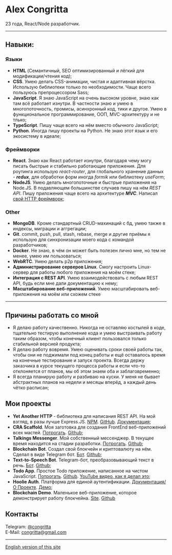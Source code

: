 # Alex Congritta

23 года, React/Node разработчик.

---

## Навыки:

### Языки

 - __HTML__ (Семантичный, SEO оптимизированный и лёгкий для модификации/чтения код);
 - __CSS__. Умею делать CSS-анимации, чистая и адаптивная вёрстка. Использую библиотеки только по необходимости. Чаще всего пользуюсь препроцессором Sass;
 - __JavaScript__. Я знаю JavaScript на очень высоком уровне, знаю как там всё работает изнутри. В частности знаю и умею в многопоточность, промисы, асинхронный код, тики и другое. Умею в функциональное программирование, ООП, MVC-архитектуру и не тлько;
 - __TypeScript__. Пишу чаще всего на нём вместо обычного JavaScript;
 - __Python__. Иногда пишу проекты на Python. Не знаю этот язык и его экосистему в идеале;

### Фреймворки
  - __React__. Знаю как React работает изнутри, благодаря чему могу писать быстрые и стабильно работающие приложения. Для роутинга использую _react-router_, для глобального хранение данных - ___redux___, для обработки форм иногда _formik_ или библиотеку _useForm_;
  - __NodeJS__. Умею делать многопоточные и быстрые приложения на Node.JS. В подавляющем большинстве случаев пишу на нём _REST API_. Пишу приложения чаще всего на архитектуре ___MVC___. Написал [свой HTTP фреймворк](https://git.congritta.com/http-server-docs);

### Other
 - __MongoDB__. Кроме стандартный CRUD-махинаций с бд, умею также в индексы, миграции и аггрегации;
 - __Git__. commit, push, pull, stash, rebase, merge и другие приёмы я использую для синхронизации моего кода с командой разработчиков;
 - __Docker__. Не знаю, в чём он может быть полезен лично мне, но тем не менее, умею им пользоваться;
 - __WebRTC__. Умею делать p2p приложения;
 - __Администрирование серверов Linux__. Смогу настроить Linux-сервер для работы любого приложения на моём стеке;
 - __Интеграция с REST API__. Умею взаимодействовать с любым REST API, будь если мне дали документацию к нему;
 - __Масштабирование веб-приложений__. Умею масштабировать веб-приложения на моём или схожем стеке

---

## Причины работать со мной

 - Я делаю работу качественно. Никогда не оставляю костылей в коде, тщательно тестирую выполнение кода и умею выстраивать работу таким образом, чтобы конечный клиент пользовался только стабильной версией продукта;
 - Я делаю работу вовремя. Умею оценивать сроки своей работы так, чтобы они не поджимали под конец работы и ещё оставалось время на конечные тестирование и запуск проекта. Всегда держу заказчика в курсе текущего процесса работы и если что-то отклоняется от планов, мы об этом знаем оба и заблаговременно;
 - Я всегда планирую работу и разбиваю на куски. У меня не бывает абстрактных планов на недели и месяцы вперёд, а каждый день чётко расписан;

## Мои проекты

- __Yet Another HTTP__ - библиотека для написания REST API. На мой взгляд, в разы лучше
  Express.JS. [NPM](https://npmjs.com/package/yet-another-http). [GitHub](https://github.com/congritta/yet-another-http). [Документация](https://yah.congritta.com);
- __CRA Scaffold__. Моя заготовка для создания FrontEnd веб-приложений всех
  мастей. [Потрогать](https://cra.congritta.com). [Github](https://github.com/congritta/cra-scaffold);
- __Talkings Messenger__. Мой собственный мессенджер. В текущее время находится на стадии
  разработки. [Потрогать](https://git.congritta.com/talkings-frontend). [Github](https://github.com/congritta/talkings-frontend);
- __Blockchain Bot__. Создал свой блокчейн и криптовалюту на нём. Сделал в виде Telegram
  бот. [Бот](https://t.me/congrittaBlockchainBot). [Github](https://github.com/congritta/blockchain-bot);
- __Text-to-Speech Bot__. Telegram-бот, преобразовывающий текст в
  речь. [Бот](https://t.me/congrittaTtsBot). [Github](https://github.com/congritta/tts-bot);
- __Todo App__. Простое Todo приложение, написанное на чистом
  JavaScript. [Потрогать](https://git.congritta.com/todoshkas). [Github](https://github.com/congritta/todoshkas). [YouTube видео, как я делал это](https://youtu.be/c8iOL_Gq6sM);
- __Hoolie Auth__. Платформа для единой
  аутентификации. [Документация/О Проекте](https://auth-docs.hoolie.org). [Демо](https://demo.auth.hoolie.org);
- __Blockchain Demo__. Маленькое веб-приложение, которое демонстрирует работу
  блокчейна. [Site](https://git.congritta.com/blockchain-demo). [Github](https://github.com/congritta/blockchain-demo)

## Контакты

Telegram: [@congritta](https://t.me/congritta)\
E-Mail: congritta@gmail.com

---

[English version of this site](/)
